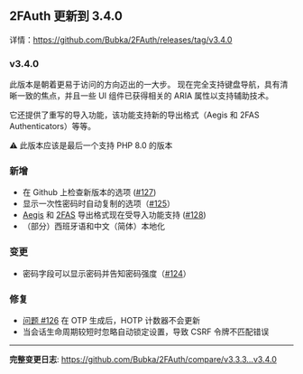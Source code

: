 ## 2FAuth 更新到 3.4.0

详情：https://github.com/Bubka/2FAuth/releases/tag/v3.4.0

### v3.4.0

此版本是朝着更易于访问的方向迈出的一大步。 现在完全支持键盘导航，具有清晰一致的焦点，并且一些 UI 组件已获得相关的 ARIA 属性以支持辅助技术。

它还提供了重写的导入功能，该功能支持新的导出格式（Aegis 和 2FAS Authenticators）等等。

⚠️ 此版本应该是最后一个支持 PHP 8.0 的版本

### 新增

- 在 Github 上检查新版本的选项 ([#127](https://github.com/Bubka/2FAuth/issues/127))
- 显示一次性密码时自动复制的选项（[#125](https://github.com/Bubka/2FAuth/issues/125)）
- [Aegis](https://github.com/beemdevelopment/Aegis) 和 [2FAS](https://2fas.com/) 导出格式现在受导入功能支持 ([#128](https://github.com/Bubka/2FAuth/issues/128))
- （部分）西班牙语和中文（简体）本地化

### 变更

- 密码字段可以显示密码并告知密码强度（[#124](https://github.com/Bubka/2FAuth/issues/124)）

### 修复

- [问题 #126](https://github.com/Bubka/2FAuth/issues/126) 在 OTP 生成后，HOTP 计数器不会更新
- 当会话生命周期较短时忽略自动锁定设置，导致 CSRF 令牌不匹配错误

---

**完整变更日志**: https://github.com/Bubka/2FAuth/compare/v3.3.3...v3.4.0
